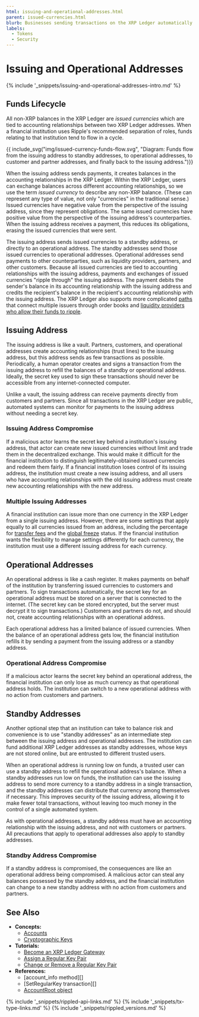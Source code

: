 ```yaml
---
html: issuing-and-operational-addresses.html
parent: issued-currencies.html
blurb: Businesses sending transactions on the XRP Ledger automatically should set up separate addresses for different purposes to minimize risk.
labels:
  - Tokens
  - Security
---
```

# Issuing and Operational Addresses

{% include '_snippets/issuing-and-operational-addresses-intro.md' %}
<!--{#_ #}-->

## Funds Lifecycle

All non-XRP balances in the XRP Ledger are _issued currencies_ which are tied to accounting relationships between two XRP Ledger addresses. When a financial institution uses Ripple's recommended separation of roles, funds relating to that institution tend to flow in a cycle.

{{ include_svg("img/issued-currency-funds-flow.svg", "Diagram: Funds flow from the issuing address to standby addresses, to operational addresses, to customer and partner addresses, and finally back to the issuing address.")}}

When the issuing address sends payments, it creates balances in the accounting relationships in the XRP Ledger. Within the XRP Ledger, users can exchange balances across different accounting relationships, so we use the term _issued currency_ to describe any non-XRP balance. (These can represent any type of value, not only "currencies" in the traditional sense.) Issued currencies have negative value from the perspective of the issuing address, since they represent obligations. The same issued currencies have positive value from the perspective of the issuing address's counterparties. When the issuing address receives a payment, this reduces its obligations, erasing the issued currencies that were sent.

The issuing address sends issued currencies to a standby address, or directly to an operational address. The standby addresses send those issued currencies to operational addresses. Operational addresses send payments to other counterparties, such as liquidity providers, partners, and other customers. Because all issued currencies are tied to accounting relationships with the issuing address, payments and exchanges of issued currencies "ripple through" the issuing address. The payment debits the sender's balance in its accounting relationship with the issuing address and credits the recipient's balance in the recipient's accounting relationship with the issuing address. The XRP Ledger also supports more complicated [paths](paths.html) that connect multiple issuers through order books and [liquidity providers who allow their funds to ripple](rippling.html).

## Issuing Address

The issuing address is like a vault. Partners, customers, and operational addresses create accounting relationships (trust lines) to the issuing address, but this address sends as few transactions as possible. Periodically, a human operator creates and signs a transaction from the issuing address to refill the balances of a standby or operational address. Ideally, the secret key used to sign these transactions should never be accessible from any internet-connected computer.

Unlike a vault, the issuing address can receive payments directly from customers and partners. Since all transactions in the XRP Ledger are public, automated systems can monitor for payments to the issuing address without needing a secret key.

### Issuing Address Compromise

If a malicious actor learns the secret key behind a institution's issuing address, that actor can create new issued currencies without limit and trade them in the decentralized exchange. This would make it difficult for the financial institution to distinguish legitimately-obtained issued currencies and redeem them fairly. If a financial institution loses control of its issuing address, the institution must create a new issuing address, and all users who have accounting relationships with the old issuing address must create new accounting relationships with the new address.

### Multiple Issuing Addresses

A financial institution can issue more than one currency in the XRP Ledger from a single issuing address. However, there are some settings that apply equally to all currencies issued from an address, including the percentage for [transfer fees](transfer-fees.html) and the [global freeze](freezes.html) status. If the financial institution wants the flexibility to manage settings differently for each currency, the institution must use a different issuing address for each currency.


## Operational Addresses

An operational address is like a cash register. It makes payments on behalf of the institution by transferring issued currencies to customers and partners. To sign transactions automatically, the secret key for an operational address must be stored on a server that is connected to the internet. (The secret key can be stored encrypted, but the server must decrypt it to sign transactions.) Customers and partners do not, and should not, create accounting relationships with an operational address.

Each operational address has a limited balance of issued currencies. When the balance of an operational address gets low, the financial institution refills it by sending a payment from the issuing address or a standby address.

### Operational Address Compromise

If a malicious actor learns the secret key behind an operational address, the financial institution can only lose as much currency as that operational address holds. The institution can switch to a new operational address with no action from customers and partners.


## Standby Addresses

Another optional step that an institution can take to balance risk and convenience is to use "standby addresses" as an intermediate step between the issuing address and operational addresses. The institution can fund additional XRP Ledger addresses as standby addresses, whose keys are not stored online, but are entrusted to different trusted users.

When an operational address is running low on funds, a trusted user can use a standby address to refill the operational address's balance. When a standby addresses run low on funds, the institution can use the issuing address to send more currency to a standby address in a single transaction, and the standby addresses can distribute that currency among themselves if necessary. This improves security of the issuing address, allowing it to make fewer total transactions, without leaving too much money in the control of a single automated system.

As with operational addresses, a standby address must have an accounting relationship with the issuing address, and not with customers or partners. All precautions that apply to operational addresses also apply to standby addresses.

### Standby Address Compromise

If a standby address is compromised, the consequences are like an operational address being compromised. A malicious actor can steal any balances possessed by the standby address, and the financial institution can change to a new standby address with no action from customers and partners.


## See Also

- **Concepts:**
    - [Accounts](accounts.html)
    - [Cryptographic Keys](cryptographic-keys.html)
- **Tutorials:**
    - [Become an XRP Ledger Gateway](become-an-xrp-ledger-gateway.html)
    - [Assign a Regular Key Pair](assign-a-regular-key-pair.html)
    - [Change or Remove a Regular Key Pair](change-or-remove-a-regular-key-pair.html)
- **References:**
    - [account_info method][]
    - [SetRegularKey transaction][]
    - [AccountRoot object](accountroot.html)


<!--{# common link defs #}-->
{% include '_snippets/rippled-api-links.md' %}
{% include '_snippets/tx-type-links.md' %}
{% include '_snippets/rippled_versions.md' %}
